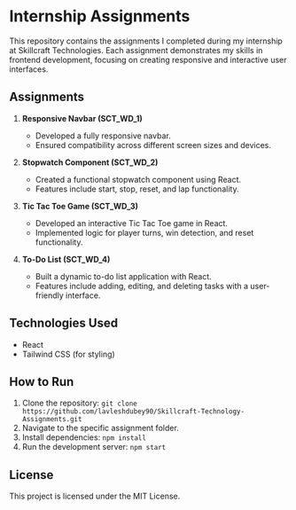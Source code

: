 # Internship Assignments

This repository contains the assignments I completed during my internship at Skillcraft Technologies. Each assignment demonstrates my skills in frontend development, focusing on creating responsive and interactive user interfaces.

## Assignments

1. **Responsive Navbar (SCT_WD_1)**
   - Developed a fully responsive navbar.
   - Ensured compatibility across different screen sizes and devices.

2. **Stopwatch Component (SCT_WD_2)**
   - Created a functional stopwatch component using React.
   - Features include start, stop, reset, and lap functionality.

3. **Tic Tac Toe Game (SCT_WD_3)**
   - Developed an interactive Tic Tac Toe game in React.
   - Implemented logic for player turns, win detection, and reset functionality.

4. **To-Do List (SCT_WD_4)**
   - Built a dynamic to-do list application with React.
   - Features include adding, editing, and deleting tasks with a user-friendly interface.

## Technologies Used

- React
- Tailwind CSS (for styling)

## How to Run

1. Clone the repository: `git clone https://github.com/lavleshdubey90/Skillcraft-Technology-Assignments.git`
2. Navigate to the specific assignment folder.
3. Install dependencies: `npm install`
4. Run the development server: `npm start`

## License

This project is licensed under the MIT License.
